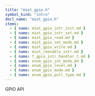 ```yaml
---
title: "miot_gpio.h"
symbol_kind: "intro"
decl_name: "miot_gpio.h"
items:
  - { name: miot_gpio_intr_init.md }
  - { name: miot_gpio_intr_set.md }
  - { name: miot_gpio_read.md }
  - { name: miot_gpio_set_mode.md }
  - { name: miot_gpio_write.md }
  - { name: miot_reenable_intr.md }
  - { name: f_gpio_intr_handler_t.md }
  - { name: enum_gpio_int_mode.md }
  - { name: enum_gpio_level.md }
  - { name: enum_gpio_mode.md }
  - { name: enum_gpio_pull_type.md }
---
```


GPIO API

